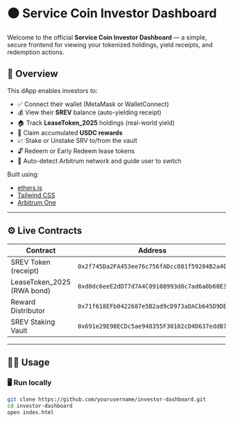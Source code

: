 # 🟠 Service Coin Investor Dashboard

Welcome to the official **Service Coin Investor Dashboard** — a simple, secure frontend for viewing your tokenized holdings, yield receipts, and redemption actions.

## 🚀 Overview

This dApp enables investors to:

- ✅ Connect their wallet (MetaMask or WalletConnect)
- 💰 View their **SREV** balance (auto-yielding receipt)
- 🏠 Track **LeaseToken_2025** holdings (real-world yield)
- 🧾 Claim accumulated **USDC rewards**
- 📈 Stake or Unstake SRV to/from the vault
- 🔓 Redeem or Early Redeem lease tokens
- 🔁 Auto-detect Arbitrum network and guide user to switch

Built using:
- [ethers.js](https://docs.ethers.org/)
- [Tailwind CSS](https://tailwindcss.com/)
- [Arbitrum One](https://arbitrum.io/)

---

## ⚙️ Live Contracts

| Contract                     | Address                                                                 |
|-----------------------------|-------------------------------------------------------------------------|
| SREV Token (receipt)        | `0x2f745Da2FA453ee76c756fADcc081f59284B2a40`                            |
| LeaseToken_2025 (RWA bond)  | `0xd0dc6eeE2dD77d7A4C09108993d0c7ad6a0b60E3`                            |
| Reward Distributor          | `0x71f618EFb0422687e5B2ad9cD973aDACb645D9DE`                            |
| SREV Staking Vault          | `0x691e29E98ECDc5ae948355F30102cD4D637eddB7`                            |

---

## 🧑‍💻 Usage

### 🖥️ Run locally

```bash
git clone https://github.com/yourusername/investor-dashboard.git
cd investor-dashboard
open index.html
